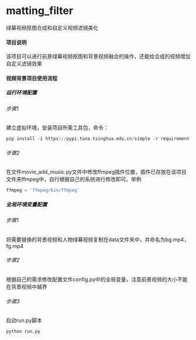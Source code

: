 # matting_filter
绿幕视频抠图合成和自定义视频滤镜美化

#### 项目说明

该项目可以进行前景绿幕视频抠图和背景视频融合的操作，还能给合成的视频增加自定义滤镜效果

#### 视频背景项目使用流程

##### 运行环境配置

###### 步骤1

建立虚拟环境，安装项目所需工具包，命令：

```python
pip install -i https://pypi.tuna.tsinghua.edu.cn/simple -r requirement.txt
```

###### 步骤2

在文件movie_add_music.py文件中修改ffmpeg插件位置，插件已存放在该项目文件夹ffmpeg中，自行根据自己的系统进行修改即可。举例

```python
ffmpeg = 'ffmpeg/bin/ffmpeg'
```

##### 全局环境变量配置

###### 步骤1

将需要替换的背景视频和人物绿幕视频复制在data文件夹中，并命名为bg.mp4，fg.mp4

###### 步骤2

根据自己的需求修改配置文件config.py中的全局变量，注意前景视频的大小不能在背景视频中越界

###### 步骤3

启动run.py脚本

```python
python run.py
```

